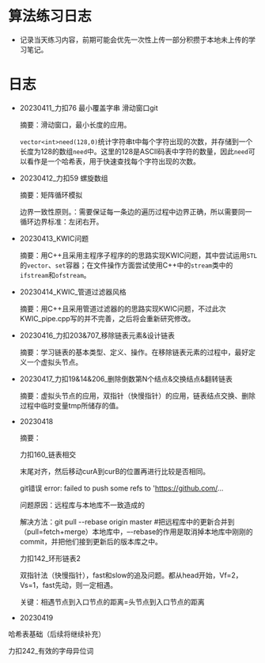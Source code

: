 # 算法练习日志

- 记录当天练习内容，前期可能会优先一次性上传一部分积攒于本地未上传的学习笔记。

# 日志

- 20230411_力扣76 最小覆盖字串	滑动窗口git

  摘要：滑动窗口，最小长度的应用。

  `vector<int>need(128,0)`统计字符串t中每个字符出现的次数，并存储到一个长度为128的数组`need`中。这里的128是ASCII码表中字符的数量，因此`need`可以看作是一个哈希表，用于快速查找每个字符出现的次数。

- 20230412_力扣59 螺旋数组

  摘要：矩阵循环模拟

  边界一致性原则。：需要保证每一条边的遍历过程中边界正确，所以需要同一循环边界标准：左闭右开。

- 20230413_KWIC问题

  摘要：用C++且采用主程序子程序的的思路实现KWIC问题，其中尝试运用`STL`的`vector`、`set`容器；在文件操作方面尝试使用C++中的`stream`类中的`ifstream`和`ofstream`。

- 20230414_KWIC_管道过滤器风格
  
  摘要：用C++且采用管道过滤器的的思路实现KWIC问题，不过此次KWIC_pipe.cpp写的并不完善，之后将会重新研究修改。

- 20230416_力扣203&707_移除链表元素&设计链表

  摘要：学习链表的基本类型、定义、操作。在移除链表元素的过程中，最好定义一个虚拟头节点。

- 20230417_力扣19&14&206_删除倒数第N个结点&交换结点&翻转链表

  摘要：虚拟头节点的应用，双指针（快慢指针）的应用，链表结点交换、删除过程中临时变量tmp所储存的值。

- 20230418

  摘要：

  力扣160_链表相交

  末尾对齐，然后移动curA到curB的位置再进行比较是否相同。

  git错误 error: failed to push some refs to 'https://github.com/...

  问题原因：远程库与本地库不一致造成的

  解决方法：git pull --rebase origin master   #把远程库中的更新合并到（pull=fetch+merge）本地库中，–-rebase的作用是取消掉本地库中刚刚的commit，并把他们接到更新后的版本库之中。

  力扣142_环形链表2

  双指针法（快慢指针），fast和slow的追及问题。都从head开始，Vf=2，Vs=1，fast先动，则一定相遇。
  
  关键：相遇节点到入口节点的距离=头节点到入口节点的距离

- 20230419

哈希表基础（后续将继续补充）

力扣242_有效的字母异位词